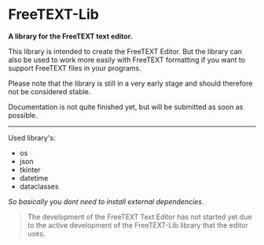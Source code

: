 # FreeTEXT-Lib

**A library for the FreeTEXT text editor.**

This library is intended to create the FreeTEXT Editor. But the library can also be used to work more easily with FreeTEXT formatting if you want to support FreeTEXT files in your programs.

Please note that the library is still in a very early stage and should therefore not be considered stable.

Documentation is not quite finished yet, but will be submitted as soon as possible.

---

Used library's:

* os
* json
* tkinter
* datetime
* dataclasses

*So basically you dont need to install external dependencies.*

> The development of the FreeTEXT Text Editor has not started yet due to the active development of the FreeTEXT-Lib library that the editor uses.
